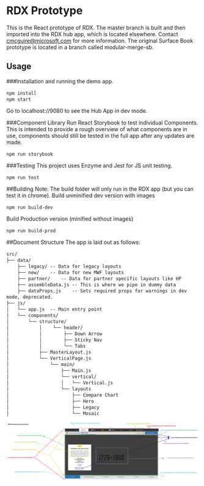 # RDX Prototype
This is the React prototype of RDX. The master branch is built and then imported into the RDX hub app, which is located elsewhere.
Contact cmcguire@microsoft.com for more information.
The original Surface Book prototype is located in a branch called modular-merge-sb.
## Usage
###Installation and running the demo app.
```
npm install
npm start
```
Go to localhost://9080 to see the Hub App in dev mode.

###Component Library
Run React Storybook to test individual Components. This is intended to provide a rough overview of what components are in use,
components should still be tested in the full app after any updates are made.
```
npm run storybook
```

###Testing
This project uses Enzyme and Jest for JS unit testing.
```
npm run test
```

##Building
Note: The build folder will only run in the RDX app (but you can test it in chrome).
Build unminified dev version with images
```
npm run build-dev
```

Build Production version (minified without images)
```
npm run build-prod
```

##Document Structure
The app is laid out as follows:
```
src/
├── data/
    ├── legacy/ -- Data for legacy layouts
    ├── new/    -- Data for new MWF layouts
    ├── partner/    -- Data for partner specific layouts like HP
    ├── assembleData.js -- This is where we pipe in dummy data
    ├── dataProps.js    -- Sets required props for warnings in dev mode, deprecated.
├── js/
│   └── app.js  -- Main entry point
│   └── components/
│       └── structure/
│           │    └── header/
│           │        ├── Down Arrow
│           │        ├── Sticky Nav
│           │        └── Tabs
│           ├── MasterLayout.js
│           └── VerticalPage.js
│               └── main/
│                   ├── Main.js
│                   └── vertical/
│                   │   └── Vertical.js
│                   └── layouts
│                       ├── Compare Chart
│                       ├── Hero
│                       ├── Legacy
│                       └── Mosaic
```
![alt text](diagram-rdx.jpg "RDX Document Structure")


